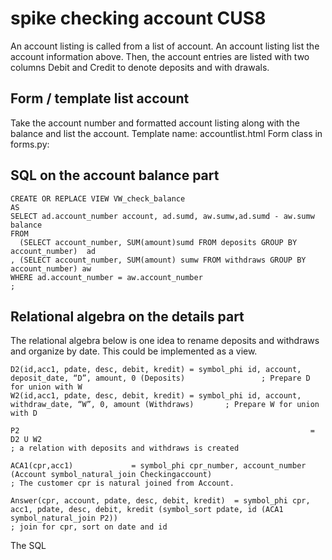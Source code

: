 # spike checking account CUS8

An account listing is called from a list of account. An account listing list the account information above. Then, the account entries are listed with two columns Debit and Credit to denote deposits and with drawals.


## Form / template list account

Take the account number and formatted account listing along with the balance and list the account.
Template name: accountlist.html
Form class in forms.py: 

## SQL on the account balance part


    CREATE OR REPLACE VIEW VW_check_balance
    AS
    SELECT ad.account_number account, ad.sumd, aw.sumw,ad.sumd - aw.sumw balance
    FROM
      (SELECT account_number, SUM(amount)sumd FROM deposits GROUP BY account_number)  ad
    , (SELECT account_number, SUM(amount) sumw FROM withdraws GROUP BY account_number) aw
    WHERE ad.account_number = aw.account_number
    ;

## Relational algebra on the details part


The relational algebra  below is one idea to rename deposits and withdraws and organize by date. This could be implemented as a view.

    D2(id,acc1, pdate, desc, debit, kredit) = symbol_phi id, account, deposit_date, “D”, amount, 0 (Deposits)                 ; Prepare D for union with W
    W2(id,acc1, pdate, desc, debit, kredit) = symbol_phi id, account, withdraw_date, “W”, 0, amount (Withdraws)       ; Prepare W for union with D

    P2                                                                 = D2 U W2                                                                                ; a relation with deposits and withdraws is created

    ACA1(cpr,acc1)             = symbol_phi cpr_number, account_number (Account symbol_natural_join Checkingaccount)       
    ; The customer cpr is natural joined from Account.

    Answer(cpr, account, pdate, desc, debit, kredit)  = symbol_phi cpr, acc1, pdate, desc, debit, kredit (symbol_sort pdate, id (ACA1 symbol_natural_join P2))
    ; join for cpr, sort on date and id


The SQL 

